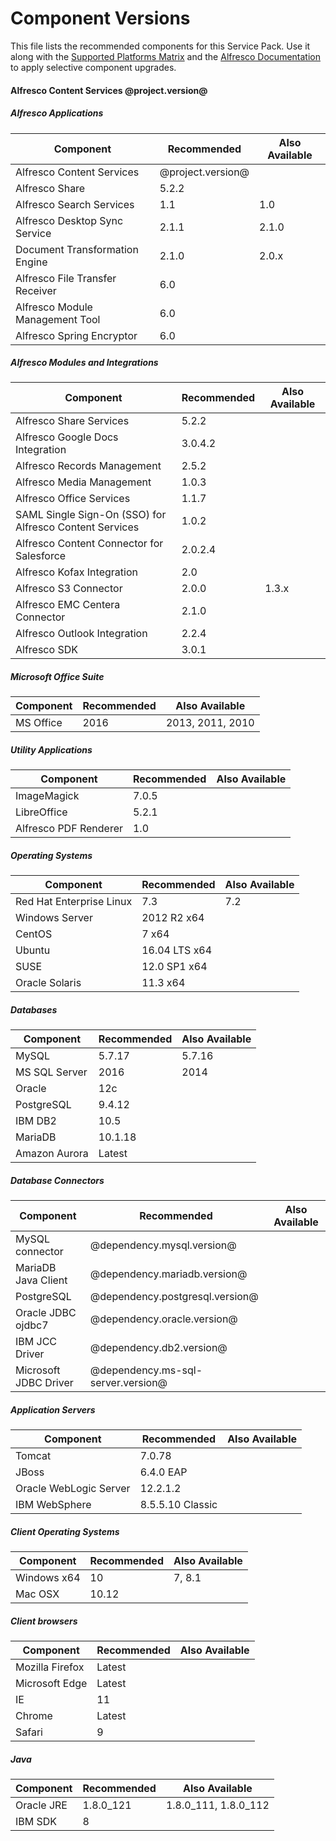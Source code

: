 # Component Versions

This file lists the recommended components for this Service Pack. Use it along with the [Supported Platforms Matrix](http://docs.alfresco.com/5.2/concepts/supported-platforms-ACS.html) and the [Alfresco Documentation](https://docs.alfresco.com/5.2/concepts/ch-upgrade.html) to apply selective component upgrades.

#### Alfresco Content Services @project.version@

##### Alfresco Applications
| Component | Recommended | Also Available |
|---|---|---|
| Alfresco Content Services | @project.version@ |
| Alfresco Share | 5.2.2 |
| Alfresco Search Services | 1.1 | 1.0 |
| Alfresco Desktop Sync Service | 2.1.1 | 2.1.0 |
| Document Transformation Engine | 2.1.0 | 2.0.x |
| Alfresco File Transfer Receiver | 6.0 |
| Alfresco Module Management Tool | 6.0 |
| Alfresco Spring Encryptor | 6.0 |

##### Alfresco Modules and Integrations
| Component | Recommended | Also Available |
|---|---|---|
| Alfresco Share Services | 5.2.2 |
| Alfresco Google Docs Integration | 3.0.4.2 |
| Alfresco Records Management | 2.5.2 |
| Alfresco Media Management | 1.0.3 |
| Alfresco Office Services | 1.1.7 |
| SAML Single Sign-On (SSO) for Alfresco Content Services | 1.0.2 |
| Alfresco Content Connector for Salesforce | 2.0.2.4 |
| Alfresco Kofax Integration | 2.0 |
| Alfresco S3 Connector | 2.0.0 | 1.3.x |
| Alfresco EMC Centera Connector | 2.1.0 |
| Alfresco Outlook Integration | 2.2.4 |
| Alfresco SDK | 3.0.1 |

##### Microsoft Office Suite
| Component | Recommended | Also Available |
|---|---|---|
| MS Office | 2016 | 2013, 2011, 2010 |

##### Utility Applications
| Component | Recommended | Also Available |
|---|---|---|
| ImageMagick | 7.0.5 |
| LibreOffice | 5.2.1 |
| Alfresco PDF Renderer | 1.0 |

##### Operating Systems
| Component | Recommended | Also Available |
|---|---|---|
| Red Hat Enterprise Linux | 7.3 | 7.2 |
| Windows Server | 2012 R2 x64 |
| CentOS | 7 x64 |
| Ubuntu | 16.04 LTS x64 |
| SUSE | 12.0 SP1 x64 |
| Oracle Solaris | 11.3 x64 |

##### Databases
| Component | Recommended | Also Available |
|---|---|---|
| MySQL | 5.7.17 | 5.7.16 |
| MS SQL Server | 2016 | 2014 |
| Oracle | 12c  | 
| PostgreSQL | 9.4.12 |
| IBM DB2 | 10.5 |
| MariaDB | 10.1.18 |
| Amazon Aurora | Latest |

##### Database Connectors
| Component | Recommended | Also Available |
|---|---|---|
| MySQL connector | @dependency.mysql.version@ |
| MariaDB Java Client | @dependency.mariadb.version@ |
| PostgreSQL | @dependency.postgresql.version@ |
| Oracle JDBC ojdbc7 | @dependency.oracle.version@ |
| IBM JCC Driver | @dependency.db2.version@ |
| Microsoft JDBC Driver | @dependency.ms-sql-server.version@ |

##### Application Servers
| Component | Recommended | Also Available |
|---|---|---|
| Tomcat | 7.0.78 |
| JBoss | 6.4.0 EAP |
| Oracle WebLogic Server | 12.2.1.2 |
| IBM WebSphere | 8.5.5.10	Classic |

##### Client Operating Systems
| Component | Recommended | Also Available |
|---|---|---|
| Windows x64 | 10 | 7, 8.1 |
| Mac OSX | 10.12 |

##### Client browsers
| Component | Recommended | Also Available |
|---|---|---|
| Mozilla Firefox | Latest |
| Microsoft Edge | Latest |
| IE | 11 |
| Chrome | Latest |
| Safari | 9 |

##### Java
| Component | Recommended | Also Available |
|---|---|---|
| Oracle JRE | 1.8.0_121 | 1.8.0_111, 1.8.0_112
| IBM SDK | 8 |
